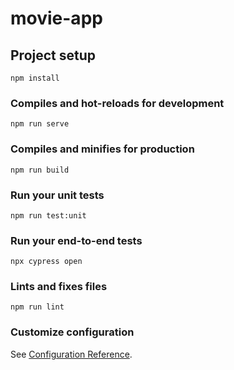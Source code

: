 # movie-app

## Project setup
```
npm install
```

### Compiles and hot-reloads for development
```
npm run serve
```

### Compiles and minifies for production
```
npm run build
```

### Run your unit tests
```
npm run test:unit
```

### Run your end-to-end tests
```
npx cypress open
```

### Lints and fixes files
```
npm run lint
```

### Customize configuration
See [Configuration Reference](https://cli.vuejs.org/config/).

